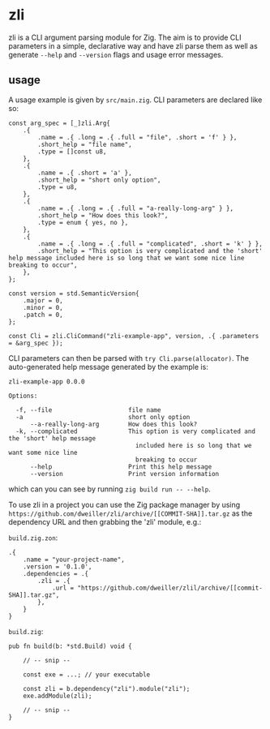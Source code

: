 # zli

zli is a CLI argument parsing module for Zig. The aim is to provide CLI parameters in a simple, declarative way and have zli parse them as well as generate `--help` and `--version` flags and usage error messages.

## usage
A usage example is given by `src/main.zig`. CLI parameters are declared like so:
```zig
const arg_spec = [_]zli.Arg{
    .{
        .name = .{ .long = .{ .full = "file", .short = 'f' } },
        .short_help = "file name",
        .type = []const u8,
    },
    .{
        .name = .{ .short = 'a' },
        .short_help = "short only option",
        .type = u8,
    },
    .{
        .name = .{ .long = .{ .full = "a-really-long-arg" } },
        .short_help = "How does this look?",
        .type = enum { yes, no },
    },
    .{
        .name = .{ .long = .{ .full = "complicated", .short = 'k' } },
        .short_help = "This option is very complicated and the 'short' help message included here is so long that we want some nice line breaking to occur",
    },
};

const version = std.SemanticVersion{
    .major = 0,
    .minor = 0,
    .patch = 0,
};

const Cli = zli.CliCommand("zli-example-app", version, .{ .parameters = &arg_spec });
```
CLI parameters can then be parsed with `try Cli.parse(allocator)`.
The auto-generated help message generated by the example is:
```
zli-example-app 0.0.0

Options:

  -f, --file                     file name
  -a                             short only option
      --a-really-long-arg        How does this look?
  -k, --complicated              This option is very complicated and the 'short' help message
                                   included here is so long that we want some nice line
                                   breaking to occur
      --help                     Print this help message
      --version                  Print version information
```
which can you can see by running `zig build run -- --help`.

To use zli in a project you can use the Zig package manager by using `https://github.com/dweiller/zli/archive/[[COMMIT-SHA]].tar.gz` as the dependency URL and then grabbing the 'zli' module, e.g.:

`build.zig.zon`:
```
.{
    .name = "your-project-name",
    .version = '0.1.0',
    .dependencies = .{
        .zli = .{
            .url = "https://github.com/dweiller/zlil/archive/[[commit-SHA]].tar.gz",
        },
    }
}
```

`build.zig`:
```zig
pub fn build(b: *std.Build) void {

    // -- snip --

    const exe = ...; // your executable

    const zli = b.dependency("zli").module("zli");
    exe.addModule(zli);

    // -- snip --
}
```
